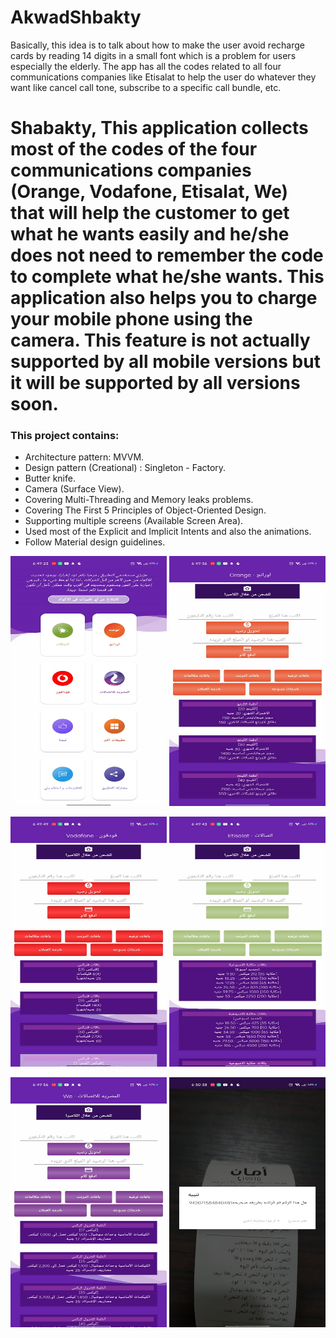 # AkwadShbakty
Basically, this idea is to talk about how to make the user avoid recharge cards by reading 14 digits 
in a small font which is a problem for users especially the elderly. The app has all the codes related 
to all four communications companies like Etisalat to help the user do whatever they want like cancel call tone, 
subscribe to a specific call bundle, etc. 

# Shabakty, This application collects most of the codes of the four communications companies (Orange, Vodafone, Etisalat, We) that will help the customer to get what he wants easily and he/she does not need to remember the code to complete what he/she wants. This application also helps you to charge your mobile phone using the camera. This feature is not actually supported by all mobile versions but it will be supported by all versions soon.

### This project contains:
- Architecture pattern: MVVM.
- Design pattern (Creational) : Singleton - Factory. 
- Butter knife.
- Camera (Surface View).
- Covering Multi-Threading and Memory leaks problems.
- Covering The First 5 Principles of Object-Oriented Design.
- Supporting multiple screens (Available Screen Area).
- Used most of the Explicit and Implicit Intents and also the animations.
- Follow Material design guidelines.


<p  href="url" align="center"  >
  <img src="https://github.com/AhmedSamirScience/AkwadShbakty/blob/master/p1.jpeg"
       height="400" width="250"  />
 <img src="https://github.com/AhmedSamirScience/AkwadShbakty/blob/master/p2.jpeg"
       height="400" width="250"  />
</p>

<p  href="url" align="center"  >
  <img src="https://github.com/AhmedSamirScience/AkwadShbakty/blob/master/p3.jpeg"
       height="400" width="250"  />
 <img src="https://github.com/AhmedSamirScience/AkwadShbakty/blob/master/p4.jpeg"
       height="400" width="250"  />
</p>

<p  href="url" align="center"  >
  <img src="https://github.com/AhmedSamirScience/AkwadShbakty/blob/master/p5.jpeg"
       height="400" width="250"  />
 <img src="https://github.com/AhmedSamirScience/AkwadShbakty/blob/master/p6.jpeg"
       height="400" width="250"  />
</p>
